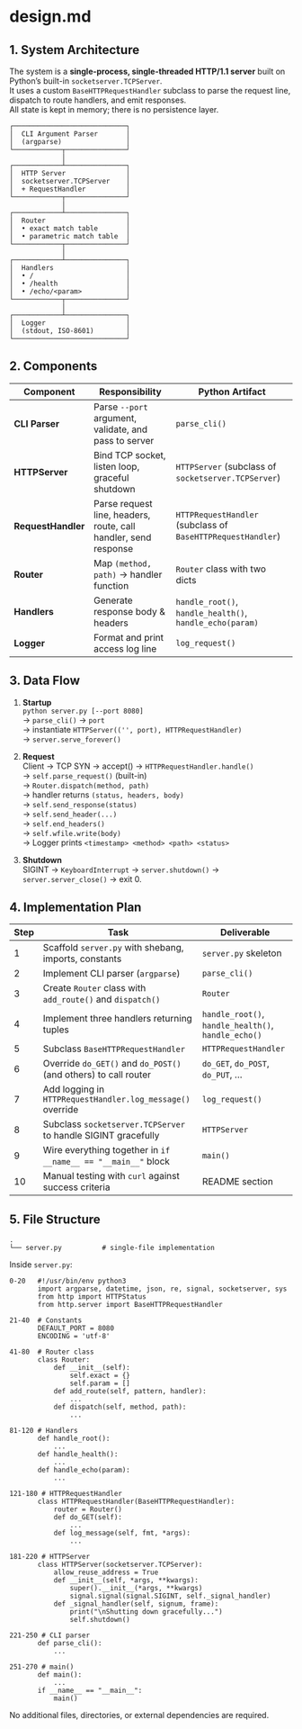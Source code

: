 # design.md

## 1. System Architecture

The system is a **single-process, single-threaded HTTP/1.1 server** built on Python’s built-in `socketserver.TCPServer`.  
It uses a custom `BaseHTTPRequestHandler` subclass to parse the request line, dispatch to route handlers, and emit responses.  
All state is kept in memory; there is no persistence layer.

```
┌────────────────────────────┐
│  CLI Argument Parser       │
│  (argparse)                │
└────────────┬───────────────┘
             │
┌────────────┴───────────────┐
│  HTTP Server               │
│  socketserver.TCPServer    │
│  + RequestHandler          │
└────────────┬───────────────┘
             │
┌────────────┴───────────────┐
│  Router                    │
│  • exact match table       │
│  • parametric match table  │
└────────────┬───────────────┘
             │
┌────────────┴───────────────┐
│  Handlers                  │
│  • /                       │
│  • /health                 │
│  • /echo/<param>           │
└────────────┬───────────────┘
             │
┌────────────┴───────────────┐
│  Logger                    │
│  (stdout, ISO-8601)        │
└────────────────────────────┘
```

## 2. Components

| Component | Responsibility | Python Artifact |
|---|---|---|
| **CLI Parser** | Parse `--port` argument, validate, and pass to server | `parse_cli()` |
| **HTTPServer** | Bind TCP socket, listen loop, graceful shutdown | `HTTPServer` (subclass of `socketserver.TCPServer`) |
| **RequestHandler** | Parse request line, headers, route, call handler, send response | `HTTPRequestHandler` (subclass of `BaseHTTPRequestHandler`) |
| **Router** | Map `(method, path)` → handler function | `Router` class with two dicts |
| **Handlers** | Generate response body & headers | `handle_root()`, `handle_health()`, `handle_echo(param)` |
| **Logger** | Format and print access log line | `log_request()` |

## 3. Data Flow

1. **Startup**  
   `python server.py [--port 8080]`  
   → `parse_cli()` → `port`  
   → instantiate `HTTPServer(('', port), HTTPRequestHandler)`  
   → `server.serve_forever()`

2. **Request**  
   Client → TCP SYN → accept() → `HTTPRequestHandler.handle()`  
   → `self.parse_request()` (built-in)  
   → `Router.dispatch(method, path)`  
   → handler returns `(status, headers, body)`  
   → `self.send_response(status)`  
   → `self.send_header(...)`  
   → `self.end_headers()`  
   → `self.wfile.write(body)`  
   → Logger prints `<timestamp> <method> <path> <status>`

3. **Shutdown**  
   SIGINT → `KeyboardInterrupt` → `server.shutdown()` → `server.server_close()` → exit 0.

## 4. Implementation Plan

| Step | Task | Deliverable |
|---|---|---|
| 1 | Scaffold `server.py` with shebang, imports, constants | `server.py` skeleton |
| 2 | Implement CLI parser (`argparse`) | `parse_cli()` |
| 3 | Create `Router` class with `add_route()` and `dispatch()` | `Router` |
| 4 | Implement three handlers returning tuples | `handle_root()`, `handle_health()`, `handle_echo()` |
| 5 | Subclass `BaseHTTPRequestHandler` | `HTTPRequestHandler` |
| 6 | Override `do_GET()` and `do_POST()` (and others) to call router | `do_GET`, `do_POST`, `do_PUT`, … |
| 7 | Add logging in `HTTPRequestHandler.log_message()` override | `log_request()` |
| 8 | Subclass `socketserver.TCPServer` to handle SIGINT gracefully | `HTTPServer` |
| 9 | Wire everything together in `if __name__ == "__main__"` block | `main()` |
| 10 | Manual testing with `curl` against success criteria | README section |

## 5. File Structure

```
.
└── server.py          # single-file implementation
```

Inside `server.py`:

```
0-20   #!/usr/bin/env python3
       import argparse, datetime, json, re, signal, socketserver, sys
       from http import HTTPStatus
       from http.server import BaseHTTPRequestHandler

21-40  # Constants
       DEFAULT_PORT = 8080
       ENCODING = 'utf-8'

41-80  # Router class
       class Router:
           def __init__(self):
               self.exact = {}
               self.param = []
           def add_route(self, pattern, handler):
               ...
           def dispatch(self, method, path):
               ...

81-120 # Handlers
       def handle_root():
           ...
       def handle_health():
           ...
       def handle_echo(param):
           ...

121-180 # HTTPRequestHandler
       class HTTPRequestHandler(BaseHTTPRequestHandler):
           router = Router()
           def do_GET(self):
               ...
           def log_message(self, fmt, *args):
               ...

181-220 # HTTPServer
       class HTTPServer(socketserver.TCPServer):
           allow_reuse_address = True
           def __init__(self, *args, **kwargs):
               super().__init__(*args, **kwargs)
               signal.signal(signal.SIGINT, self._signal_handler)
           def _signal_handler(self, signum, frame):
               print("\nShutting down gracefully...")
               self.shutdown()

221-250 # CLI parser
       def parse_cli():
           ...

251-270 # main()
       def main():
           ...
       if __name__ == "__main__":
           main()
```

No additional files, directories, or external dependencies are required.
